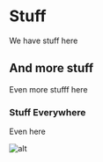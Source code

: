 # Stuff
We have stuff here

## And more stuff
Even more stufff here

### Stuff Everywhere
Even here

![alt](https://www.google.com/url?sa=i&url=https%3A%2F%2Fwww.bbc.com%2Fnews%2Feducation-39217548&psig=AOvVaw233YijCcqiTC02oKsClOvC&ust=1633438846038000&source=images&cd=vfe&ved=0CAsQjRxqFwoTCMC9_YPosPMCFQAAAAAdAAAAABAD)